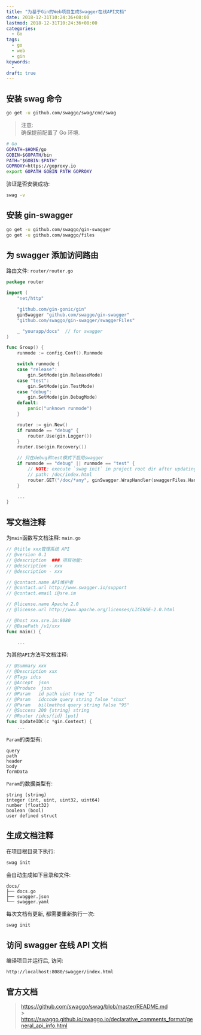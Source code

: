 ```yaml
---
title: "为基于Gin的Web项目生成Swagger在线API文档"
date: 2018-12-31T10:24:36+08:00
lastmod: 2018-12-31T10:24:36+08:00
categories:
  - Go
tags:
  - go
  - web
  - gin
keywords:
  -
draft: true
---
```


## 安装 swag 命令

```bash
go get -u github.com/swaggo/swag/cmd/swag
```

> 注意: <br>
> 确保提前配置了 Go 环境.

```bash
# Go
GOPATH=$HOME/go
GOBIN=$GOPATH/bin
PATH="$GOBIN:$PATH"
GOPROXY=https://goproxy.io
export GOPATH GOBIN PATH GOPROXY
```

验证是否安装成功:

```bash
swag -v
```

## 安装 gin-swagger

```bash
go get -u github.com/swaggo/gin-swagger
go get -u github.com/swaggo/files
```

## 为 swagger 添加访问路由

路由文件: `router/router.go`

```go
package router

import (
	"net/http"

	"github.com/gin-gonic/gin"
    ginSwagger "github.com/swaggo/gin-swagger"
	"github.com/swaggo/gin-swagger/swaggerFiles"

    _ "yourapp/docs"  // for swagger
)

func Group() {
	runmode := config.Conf().Runmode

	switch runmode {
	case "release":
		gin.SetMode(gin.ReleaseMode)
	case "test":
		gin.SetMode(gin.TestMode)
	case "debug":
		gin.SetMode(gin.DebugMode)
	default:
		panic("unknown runmode")
	}

	router := gin.New()
	if runmode == "debug" {
		router.Use(gin.Logger())
	}
	router.Use(gin.Recovery())

    // 只在debug和test模式下启用swagger
	if runmode == "debug" || runmode == "test" {
		// NOTE: execute `swag init` in project root dir after updating docs.
		// path: /doc/index.html
		router.GET("/doc/*any", ginSwagger.WrapHandler(swaggerFiles.Handler))
	}

    ...
}
```

## 写文档注释

为`main`函数写文档注释: `main.go`

```go
// @title xxx管理系统 API
// @version 0.1
// @description  ### 项目功能:
// @description - xxx
// @description - xxx

// @contact.name API维护者
// @contact.url http://www.swagger.io/support
// @contact.email i@sre.im

// @license.name Apache 2.0
// @license.url http://www.apache.org/licenses/LICENSE-2.0.html

// @host xxx.sre.im:8080
// @BasePath /v1/xxx
func main() {

    ...
```

为其他`API`方法写文档注释:

```go
// @Summary xxx
// @Description xxx
// @Tags idcs
// @Accept  json
// @Produce  json
// @Param   id path uint true "2"
// @Param   idccode query string false "shxx"
// @Param   billmethod query string false "95"
// @Success 200 {string} string
// @Router /idcs/{id} [put]
func UpdateIDC(c *gin.Context) {
    ...
```

`Param`的类型有:

```text
query
path
header
body
formData
```

`Param`的数据类型有:

```text
string (string)
integer (int, uint, uint32, uint64)
number (float32)
boolean (bool)
user defined struct
```

## 生成文档注释

在项目根目录下执行:

```bash
swag init
```

会自动生成如下目录和文件:

```text
docs/
├── docs.go
├── swagger.json
└── swagger.yaml
```

每次文档有更新, 都需要重新执行一次:

```bash
swag init
```

## 访问 swagger 在线 API 文档

编译项目并运行后, 访问:

```
http://localhost:8080/swagger/index.html
```

## 官方文档

> https://github.com/swaggo/swag/blob/master/README.md <br> > https://swaggo.github.io/swaggo.io/declarative_comments_format/general_api_info.html
